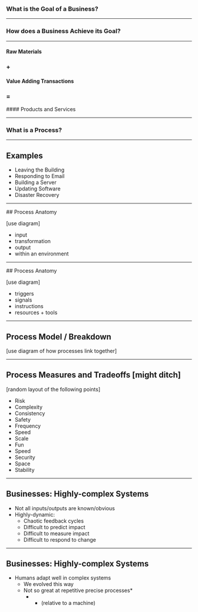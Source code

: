 ### What is the <span class="highlight">Goal</span> of a Business?

---

### How does a Business Achieve its Goal?

---

#### Raw Materials

###  \+ <!-- .element: class="fragment" -->

#### <span class="highlight">Value Adding Transactions</span> <!-- .element: class="fragment" -->

### =  <!-- .element: class="fragment" -->

#### Products and Services <!-- .element: class="fragment" -->

---

### What is a Process?

---

## Examples

- Leaving the Building
- Responding to Email
- Building a Server
- Updating Software
- Disaster Recovery

---

## Process Anatomy

[use diagram]

- input
- transformation
- output
- within an environment

---

## Process Anatomy

[use diagram]

- triggers
- signals
- instructions
- resources + tools

---

## Process Model / Breakdown

[use diagram of how processes link together]

---

## Process Measures and Tradeoffs [might ditch]

[random layout of the following points]

- Risk
- Complexity
- Consistency
- Safety
- Frequency
- Speed
- Scale
- Fun
- Speed
- Security
- Space
- Stability

---

## Businesses: Highly-complex Systems

- Not all inputs/outputs are known/obvious
- Highly-dynamic:
  - Chaotic feedback cycles
  - Difficult to predict impact
  - Difficult to measure impact
  - Difficult to respond to change

---

## Businesses: Highly-complex Systems

- Humans adapt well in complex systems
  - We evolved this way
  - Not so great at repetitive precise processes*
    - * (relative to a machine)
